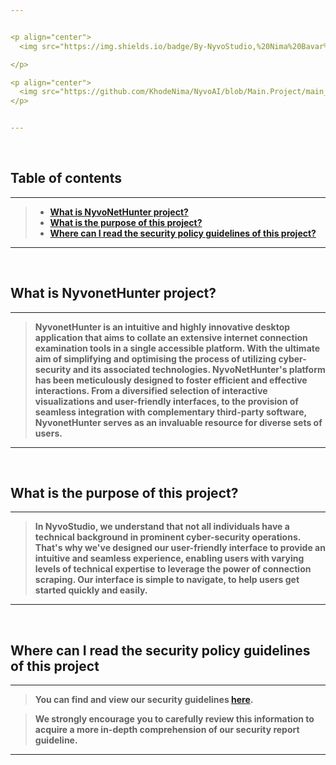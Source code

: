 ```yaml
---


<p align="center">
  <img src="https://img.shields.io/badge/By-NyvoStudio,%20Nima%20Bavar%20and%20Amirali%20Yazdani-black?style=flat&logoColor=black" alt="badge" />

</p>

<p align="center">
  <img src="https://github.com/KhodeNima/NyvoAI/blob/Main.Project/main_program/source/ui_design/resources/pictures/icon.png" alt="logo" width="200" />
</p>


---
```



<br>


## Table of contents
---
> - [**What is NyvoNetHunter project?**](#what-is-nyvonethunter-project)
> - [**What is the purpose of this project?**](#what-is-the-purpose-of-this-project)
> - [**Where can I read the security policy guidelines of this project?**](#where-can-i-read-the-security-policy-guidelines-of-this-project)
---


<br>


## What is NyvonetHunter project?
---
> **NyvonetHunter is an intuitive and highly innovative desktop application that aims to collate an extensive internet connection examination tools in a single accessible platform. With the ultimate aim of simplifying and optimising the process of utilizing cyber-security and its associated technologies. NyvoNetHunter's platform has been meticulously designed to foster efficient and effective interactions. From a diversified selection of interactive visualizations and user-friendly interfaces, to the provision of seamless integration with complementary third-party software, NyvonetHunter serves as an invaluable resource for diverse sets of users.**
---


<br>


## What is the purpose of this project?
---
> **In NyvoStudio, we understand that not all individuals have a technical background in prominent cyber-security operations. That's why we've designed our user-friendly interface to provide an intuitive and seamless experience, enabling users with varying levels of technical expertise to leverage the power of connection scraping. Our interface is simple to navigate, to help users get started quickly and easily.**
---


<br>


## Where can I read the security policy guidelines of this project
---
> **You can find and view our security guidelines [**here**](https://github.com/KhodeNima/NyvoNetHunter/security/policy).**

> **We strongly encourage you to carefully review this information to acquire a more in-depth comprehension of our security report guideline.**
---


<br>
